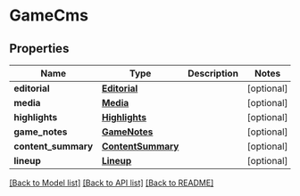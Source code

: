 # GameCms

## Properties
Name | Type | Description | Notes
------------ | ------------- | ------------- | -------------
**editorial** | [**Editorial**](Editorial.md) |  | [optional] 
**media** | [**Media**](Media.md) |  | [optional] 
**highlights** | [**Highlights**](Highlights.md) |  | [optional] 
**game_notes** | [**GameNotes**](GameNotes.md) |  | [optional] 
**content_summary** | [**ContentSummary**](ContentSummary.md) |  | [optional] 
**lineup** | [**Lineup**](Lineup.md) |  | [optional] 

[[Back to Model list]](../README.md#documentation-for-models) [[Back to API list]](../README.md#documentation-for-api-endpoints) [[Back to README]](../README.md)

